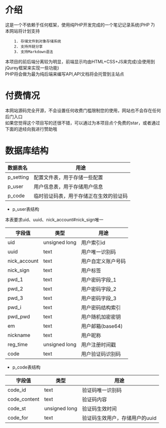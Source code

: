 # 介绍

这是一个不依赖于任何框架，使用纯PHP开发完成的一个笔记记录系统(PHP 7)\
本网站将计划支持
```
    1. 存储文件到对象存储系统
    2. 支持外链分享
    3. 支持Markdown语法
```

本项目的前后端分离较为明显，前端显示均由HTML+CSS+JS来完成(会使用到jQurey框架来实现一些功能)\
PHP将会做为最为纯后端来编写API,API文档将会托管到主站点

# 付费情况

本网站源码完全开源，不会设置任何收费门槛限制您的使用，网站也不会存在任何后门入口\
如果您觉得这个项目写的还很不错，可以通过为本项目点个免费的star，或者通过下面的途经向我进行赞助哦

# 数据库结构

|数据表名|用途|
|:---|---|
|p_setting|配置文件表，用于存储一些配置|
|p_user|用户信息表，用于存储用户信息|
|p_code|临时验证码表，用于存储正在生效的验证码|


- p_user表结构

本表要求uid、uuid、nick_account#nick_sign唯一

|字段值|类型|用途|
|---|---|---|
|uid|unsigned long|用户索引id|
|uuid|text|用户唯一识别码|
|nick_account|text|用户自定义账户号码|
|nick_sign|text|用户标签|
|pwd_1|text|用户密码字段_1|
|pwd_2|text|用户密码字段_2|
|pwd_3|text|用户密码字段_3|
|pwd_i|text|用户密码结构索引|
|pwd_pwd|text|用户随机加密密钥|
|em|text|用户邮箱(base64)|
|nickname|text|用户昵称|
|reg_time|unsigned long|用户注册时间戳|
|code|text|用户验证码识别码|


- p_code表结构

|字段值|类型|用途|
|---|---|---|
|code_id|text|验证码唯一识别码|
|code_content|text|验证码内容|
|code_st|unsigned long|验证码生效时间|
|code_for|text|验证码生效用户，存储用户的uuid|


 
